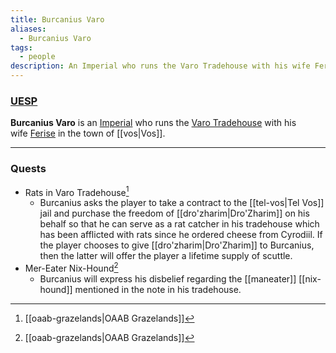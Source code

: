 ```yaml
---
title: Burcanius Varo
aliases:
  - Burcanius Varo
tags:
  - people
description: An Imperial who runs the Varo Tradehouse with his wife Ferise in the town of Vos.
---
```

### [UESP](https://en.uesp.net/wiki/Morrowind:Burcanius_Varo)
**Burcanius Varo** is an [Imperial](https://en.uesp.net/wiki/Morrowind:Imperial "Morrowind:Imperial") who runs the [Varo Tradehouse](https://en.uesp.net/wiki/Morrowind:Varo_Tradehouse "Morrowind:Varo Tradehouse") with his wife [Ferise](https://en.uesp.net/wiki/Morrowind:Ferise_Varo "Morrowind:Ferise Varo") in the town of [[vos|Vos]].

***
### Quests
* Rats in Varo Tradehouse[^1]
	* Burcanius asks the player to take a contract to the [[tel-vos|Tel Vos]] jail and purchase the freedom of [[dro'zharim|Dro'Zharim]] on his behalf so that he can serve as a rat catcher in his tradehouse which has been afflicted with rats since he ordered cheese from Cyrodiil. If the player chooses to give [[dro'zharim|Dro'Zharim]] to Burcanius, then the latter will offer the player a lifetime supply of scuttle.
* Mer-Eater Nix-Hound[^1]
	* Burcanius will express his disbelief regarding the [[maneater]] [[nix-hound]] mentioned in the note in his tradehouse.

[^1]: [[oaab-grazelands|OAAB Grazelands]]